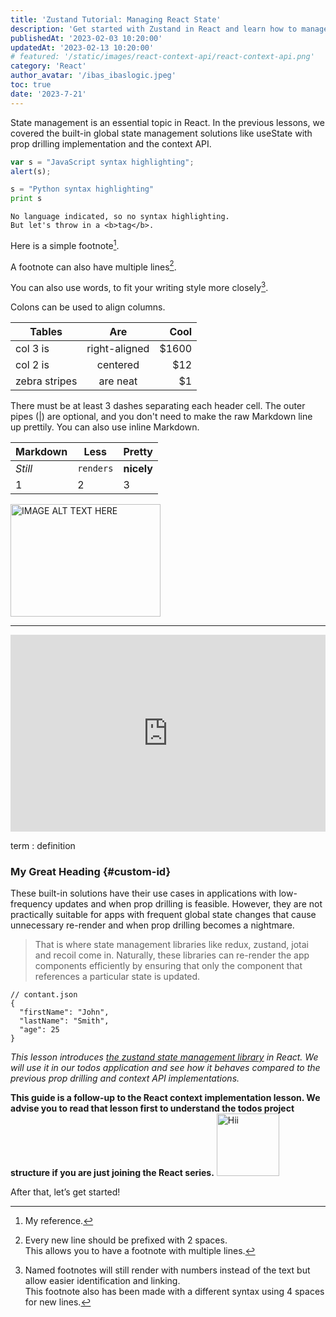 ```yaml
---
title: 'Zustand Tutorial: Managing React State'
description: 'Get started with Zustand in React and learn how to manage a global state efficiently.'
publishedAt: '2023-02-03 10:20:00'
updatedAt: '2023-02-13 10:20:00'
# featured: '/static/images/react-context-api/react-context-api.png'
category: 'React'
author_avatar: '/ibas_ibaslogic.jpeg'
toc: true
date: '2023-7-21' 
---
```


State management is an essential topic in React. In the previous lessons, we covered the built-in global state management solutions like useState with prop drilling implementation and the context API.  

```javascript
var s = "JavaScript syntax highlighting";
alert(s);
```
 
```python
s = "Python syntax highlighting"
print s
```
 
```
No language indicated, so no syntax highlighting. 
But let's throw in a <b>tag</b>.
```

Here is a simple footnote[^1].

A footnote can also have multiple lines[^2].  

You can also use words, to fit your writing style more closely[^note].

[^1]: My reference.
[^2]: Every new line should be prefixed with 2 spaces.  
  This allows you to have a footnote with multiple lines.
[^note]:
    Named footnotes will still render with numbers instead of the text but allow easier identification and linking.  
    This footnote also has been made with a different syntax using 4 spaces for new lines.


Colons can be used to align columns.

| Tables        | Are           | Cool  |
| ------------- |:-------------:| -----:|
| col 3 is      | right-aligned | $1600 |
| col 2 is      | centered      |   $12 |
| zebra stripes | are neat      |    $1 |

There must be at least 3 dashes separating each header cell.
The outer pipes (|) are optional, and you don't need to make the 
raw Markdown line up prettily. You can also use inline Markdown.

Markdown | Less | Pretty
--- | --- | ---
*Still* | `renders` | **nicely**
1 | 2 | 3

<a href="http://www.youtube.com/watch?feature=player_embedded&v=z2DI9ekwxV4
" target="_blank"><img src="http://img.youtube.com/vi/z2DI9ekwxV4/0.jpg" 
alt="IMAGE ALT TEXT HERE" width="240" height="180" /></a>

---


<iframe width="100%" height="315" src="https://www.youtube.com/embed/z2DI9ekwxV4" title="YouTube video player" frameborder="0" allow="accelerometer; autoplay; clipboard-write; encrypted-media; gyroscope; picture-in-picture; web-share" allowfullscreen></iframe>



term
: definition

### My Great Heading {#custom-id}

These built-in solutions have their use cases in applications with low-frequency updates and when prop drilling is feasible. However, they are not practically suitable for apps with frequent global state changes that cause unnecessary re-render and when prop drilling becomes a nightmare. 

> That is where state management libraries like redux, zustand, jotai and recoil come in. Naturally, these libraries can re-render the app components efficiently by ensuring that only the component that references a particular state is updated. 

```
// contant.json
{
  "firstName": "John",
  "lastName": "Smith",
  "age": 25
}
```

*This lesson introduces [the zustand state management library](https://github.com/pmndrs/zustand) in React. We will use it in our todos application and see how it behaves compared to the previous prop drilling and context API implementations.*

**This guide is a follow-up to the React context implementation lesson. We advise you to read that lesson first to understand the todos project structure if you are just joining the React series.**
<img style="margin:auto; width:100px" src="/logo.png" alt="Hii" />

After that, let’s get started!